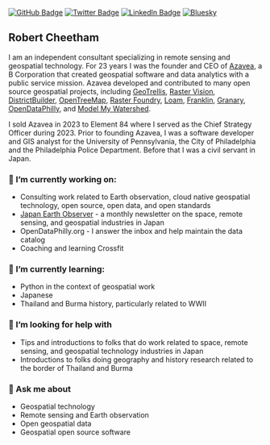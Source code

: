 [![GitHub Badge](https://img.shields.io/github/followers/rcheetham?style=social)](https://github.com/rcheetham?tab=followers)
[![Twitter Badge](https://img.shields.io/twitter/follow/rcheetham?style=social)](https://twitter.com/rcheetham)
[![LinkedIn Badge](https://img.shields.io/badge/My-LinkedIn-blue)](https://www.linkedin.com/in/rcheetham)
[![Bluesky](https://img.shields.io/badge/Bluesky-0285FF)](https://bsky.app/profile/rcheetham.bsky.social)

## Robert Cheetham
I am an independent consultant specializing in remote sensing and geospatial technology. For 23 years I was the founder and CEO of [Azavea](https://github.com/azavea), a B Corporation that created geospatial software and data analytics with a public service mission.  Azavea developed and contributed to many open source geospatial projects, including [GeoTrellis](https://geotrellis.io/), [Raster Vision](https://rastervision.io/), [DistrictBuilder](https://github.com/PublicMapping/districtbuilder), [OpenTreeMap](https://github.com/OpenTreeMap), [Raster Foundry](https://github.com/raster-foundry), [Loam](https://github.com/azavea/loam), [Franklin](https://github.com/azavea/franklin), [Granary](https://github.com/raster-foundry/granary), [OpenDataPhilly](https://opendataphilly.org/), and [Model My Watershed](https://github.com/WikiWatershed/model-my-watershed).

I sold Azavea in 2023 to Element 84 where I served as the Chief Strategy Officer during 2023. Prior to founding Azavea, I was a software developer and GIS analyst for the University of Pennsylvania, the City of Philadelphia and the Philadelphia Police Department. Before that I was a civil servant in Japan.

### 🔭 I’m currently working on:
- Consulting work related to Earth observation, cloud native geospatial technology, open source, open data, and open standards
- [Japan Earth Observer](https://www.japanearthobserver.com/) - a monthly newsletter on the space, remote sensing, and geospatial industries in Japan
- OpenDataPhilly.org - I answer the inbox and help maintain the data catalog
- Coaching and learning Crossfit

### 🌱 I’m currently learning:
- Python in the context of geospatial work
- Japanese
- Thailand and Burma history, particularly related to WWII

### 🤔 I’m looking for help with
- Tips and introductions to folks that do work related to space, remote sensing, and geospatial technology industries in Japan
- Introductions to folks doing geography and history research related to the border of Thailand and Burma

### 💬 Ask me about 
- Geospatial technology
- Remote sensing and Earth observation
- Open geospatial data
- Geospatial open source software



<!--
**rcheetham/rcheetham** is a ✨ _special_ ✨ repository because its `README.md` (this file) appears on your GitHub profile.

Here are some ideas to get you started:

- 🔭 I’m currently working on ...
- 🌱 I’m currently learning ...
- 👯 I’m looking to collaborate on ...
- 🤔 I’m looking for help with ...
- 💬 Ask me about ...
- 📫 How to reach me: ...
- 😄 Pronouns: ...
- ⚡ Fun fact: ...
-->
